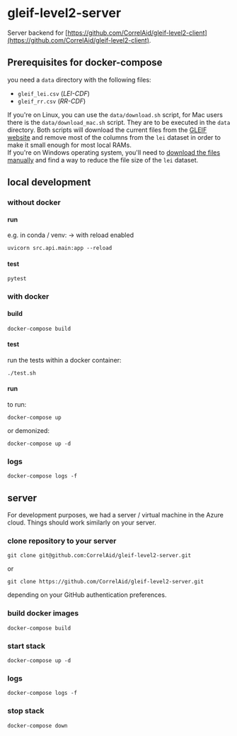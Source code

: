 # gleif-level2-server

Server backend for [https://github.com/CorrelAid/gleif-level2-client](https://github.com/CorrelAid/gleif-level2-client).

## Prerequisites for docker-compose

you need a `data` directory with the following files:

- `gleif_lei.csv` (*LEI-CDF*)
- `gleif_rr.csv` (*RR-CDF*)

If you're on Linux, you can use the `data/download.sh` script, for Mac users there is the `data/download_mac.sh` script. They are to be executed in the `data` directory. Both scripts will download the current files from the [GLEIF website](https://www.gleif.org/en/lei-data/gleif-golden-copy/download-the-golden-copy/#/) and remove most of the columns from the `lei` dataset in order to make it small enough for most local RAMs.  
If you're on Windows operating system, you'll need to [download the files manually](https://www.gleif.org/en/lei-data/gleif-golden-copy/download-the-golden-copy/#/) and find a way to reduce the file size of the `lei` dataset.

## local development

### without docker

#### run

e.g. in conda / venv:
-> with reload enabled

```
uvicorn src.api.main:app --reload
```

#### test

```
pytest
```

### with docker

#### build

```
docker-compose build
```

#### test

run the tests within a docker container:

```
./test.sh
```

#### run

to run:

```
docker-compose up
```

or demonized:

```
docker-compose up -d
```


### logs 

```
docker-compose logs -f
```

## server

For development purposes, we had a server / virtual machine in the Azure cloud. Things should work similarly on your server.

### clone repository to your server

```
git clone git@github.com:CorrelAid/gleif-level2-server.git
```

or

```
git clone https://github.com/CorrelAid/gleif-level2-server.git
```

depending on your GitHub authentication preferences.


### build docker images

```
docker-compose build 
```

### start stack

```
docker-compose up -d
```

### logs 

```
docker-compose logs -f
```


### stop stack

```
docker-compose down
```
